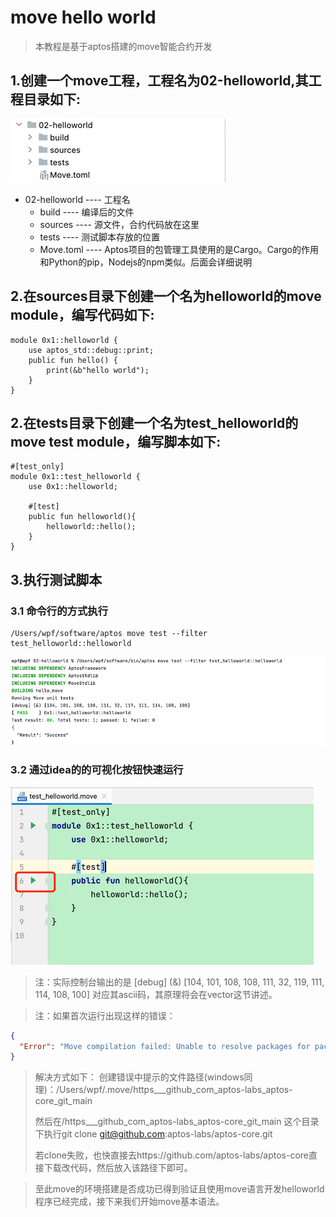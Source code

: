 # move hello world
> 本教程是基于aptos搭建的move智能合约开发

## 1.创建一个move工程，工程名为02-helloworld,其工程目录如下:

![my-logo.png](../asset/helloworld.png)

+ 02-helloworld       ---- 工程名
    + build           ---- 编译后的文件
    + sources         ---- 源文件，合约代码放在这里
    + tests           ---- 测试脚本存放的位置
    + Move.toml       ---- Aptos项目的包管理工具使用的是Cargo。Cargo的作用和Python的pip，Nodejs的npm类似。后面会详细说明



## 2.在sources目录下创建一个名为helloworld的move module，编写代码如下:
```move
module 0x1::helloworld {
    use aptos_std::debug::print;
    public fun hello() {
        print(&b"hello world");
    }
}
```



## 2.在tests目录下创建一个名为test_helloworld的move test module，编写脚本如下:
```move
#[test_only]
module 0x1::test_helloworld {
    use 0x1::helloworld;

    #[test]
    public fun helloworld(){
        helloworld::hello();
    }
}
```

## 3.执行测试脚本
### 3.1 命令行的方式执行
```shel1
/Users/wpf/software/aptos move test --filter test_helloworld::helloworld
```

![my-logo.png](../asset/hello_run.png)



### 3.2 通过idea的的可视化按钮快速运行

![my-logo.png](../asset/hello_run_idea.png)


> 注：实际控制台输出的是 [debug] (&) [104, 101, 108, 108, 111, 32, 119, 111, 114, 108, 100]  对应其ascii码，其原理将会在vector这节讲述。

> 注：如果首次运行出现这样的错误：
```json
{
  "Error": "Move compilation failed: Unable to resolve packages for package 'move2': While resolving dependency 'AptosFramework' in package 'move2': While processing dependency 'AptosFramework': Unable to find package manifest for 'AptosFramework' at \"/Users/wpf/.move/https___github_com_aptos-labs_aptos-core_git_main/aptos-move/framework/aptos-framework\""
}
```
>解决方式如下：
> 创建错误中提示的文件路径(windows同理)：/Users/wpf/.move/https___github_com_aptos-labs_aptos-core_git_main
> 
> 然后在/https___github_com_aptos-labs_aptos-core_git_main 这个目录下执行git clone git@github.com:aptos-labs/aptos-core.git 
> 
> 若clone失败，也快直接去https://github.com/aptos-labs/aptos-core直接下载改代码，然后放入该路径下即可。

> 至此move的环境搭建是否成功已得到验证且使用move语言开发helloworld程序已经完成，接下来我们开始move基本语法。

